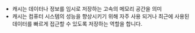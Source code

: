 

- 캐시는 데이터나 정보를 임시로 저장하는 고속의 메모리 공간을 의미
- 캐시는 컴퓨터 시스템의 성능을 향상시키기 위해 자주 사용 되거나 최근에 사용된 데이터를 빠르게 접근할 수 있도록 저장하는 역할을 합니다.